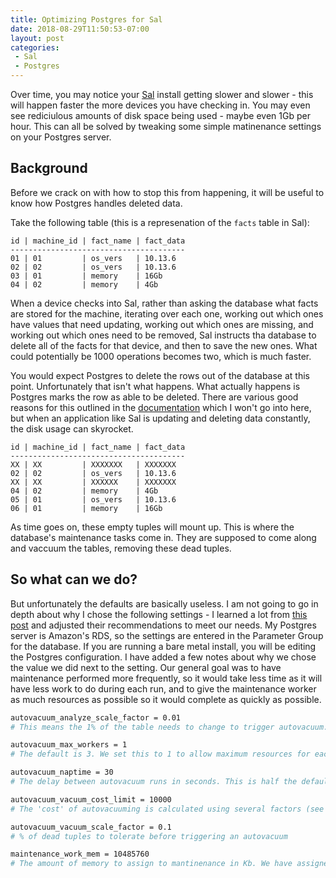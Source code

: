 ```yaml
---
title: Optimizing Postgres for Sal
date: 2018-08-29T11:50:53-07:00
layout: post
categories:
 - Sal
 - Postgres
---
```


Over time, you may notice your [Sal](https://github.com/salopensource/sal) install getting slower and slower - this will happen faster the more devices you have checking in. You may even see rediciulous amounts of disk space being used - maybe even 1Gb per hour. This can all be solved by tweaking some simple matinenance settings on your Postgres server.

## Background

Before we crack on with how to stop this from happening, it will be useful to know how Postgres handles deleted data.

Take the following table (this is a represenation of the `facts` table in Sal):

```
id | machine_id | fact_name | fact_data
---------------------------------------
01 | 01         | os_vers   | 10.13.6
02 | 02         | os_vers   | 10.13.6
03 | 01         | memory    | 16Gb
04 | 02         | memory    | 4Gb
```

When a device checks into Sal, rather than asking the database what facts are stored for the machine, iterating over each one, working out which ones have values that need updating, working out which ones are missing, and working out which ones need to be removed, Sal instructs tha database to delete all of the facts for that device, and then to save the new ones. What could potentially be 1000 operations becomes two, which is much faster.

You would expect Postgres to delete the rows out of the database at this point. Unfortunately that isn't what happens. What actually happens is Postgres marks the row as able to be deleted. There are various good reasons for this outlined in the [documentation](https://www.postgresql.org/docs/current/static/routine-vacuuming.html) which I won't go into here, but when an application like Sal is updating and deleting data constantly, the disk usage can skyrocket.


``` Database after machine_id 01 has checked in
id | machine_id | fact_name | fact_data
---------------------------------------
XX | XX         | XXXXXXX   | XXXXXXX
02 | 02         | os_vers   | 10.13.6
XX | XX         | XXXXXX    | XXXXXXX
04 | 02         | memory    | 4Gb
05 | 01         | os_vers   | 10.13.6
06 | 01         | memory    | 16Gb
```

As time goes on, these empty tuples will mount up. This is where the database's maintenance tasks come in. They are supposed to come along and vaccuum the tables, removing these dead tuples.

## So what can we do?

But unfortunately the defaults are basically useless. I am not going to go in depth about why I chose the following settings - I learned a lot from [this post](https://blog.2ndquadrant.com/autovacuum-tuning-basics/) and adjusted their recommendations to meet our needs. My Postgres server is Amazon's RDS, so the settings are entered in the Parameter Group for the database. If you are running a bare metal install, you will be editing the Postgres configuration. I have added a few notes about why we chose the value we did next to the setting. Our general goal was to have maintenance performed more frequently, so it would take less time as it will have less work to do during each run, and to give the maintenance worker as much resources as possible so it would complete as quickly as possible.

``` bash
autovacuum_analyze_scale_factor = 0.01
# This means the 1% of the table needs to change to trigger autovacuum.

autovacuum_max_workers = 1
# The default is 3. We set this to 1 to allow maximum resources for each worker, so it can complete it's work quickly and move onto the next table.

autovacuum_naptime = 30
# The delay between autovacuum runs in seconds. This is half the default - we want autovacuum to run as often as possible.

autovacuum_vacuum_cost_limit = 10000
# The 'cost' of autovacuuming is calculated using several factors (see the article linked for a good explanation) - we want autovacuum to happen as much as possible, so this is high.

autovacuum_vacuum_scale_factor = 0.1
# % of dead tuples to tolerate before triggering an autovacuum

maintenance_work_mem = 10485760
# The amount of memory to assign to mantinenance in Kb. We have assigned ~10Gb, as we have lots of memory on our RDS instance and can spare it. It should be set to the maximum amount of memory you can spare, as the maintenance will run much quicker if it can load more of the table into memory rather than having to read it from disk every time.
```